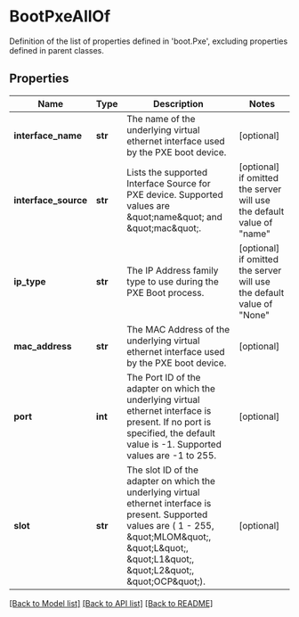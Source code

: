 # BootPxeAllOf

Definition of the list of properties defined in 'boot.Pxe', excluding properties defined in parent classes.
## Properties
Name | Type | Description | Notes
------------ | ------------- | ------------- | -------------
**interface_name** | **str** | The name of the underlying virtual ethernet interface used by the PXE boot device. | [optional] 
**interface_source** | **str** | Lists the supported Interface Source for PXE device. Supported values are \&quot;name\&quot; and \&quot;mac\&quot;. | [optional]  if omitted the server will use the default value of "name"
**ip_type** | **str** | The IP Address family type to use during the PXE Boot process. | [optional]  if omitted the server will use the default value of "None"
**mac_address** | **str** | The MAC Address of the underlying virtual ethernet interface used by the PXE boot device. | [optional] 
**port** | **int** | The Port ID of the adapter on which the underlying virtual ethernet interface is present. If no port is specified, the default value is -1. Supported values are -1 to 255. | [optional] 
**slot** | **str** | The slot ID of the adapter on which the underlying virtual ethernet interface is present. Supported values are ( 1 - 255, \&quot;MLOM\&quot;, \&quot;L\&quot;, \&quot;L1\&quot;, \&quot;L2\&quot;, \&quot;OCP\&quot;). | [optional] 

[[Back to Model list]](../README.md#documentation-for-models) [[Back to API list]](../README.md#documentation-for-api-endpoints) [[Back to README]](../README.md)


